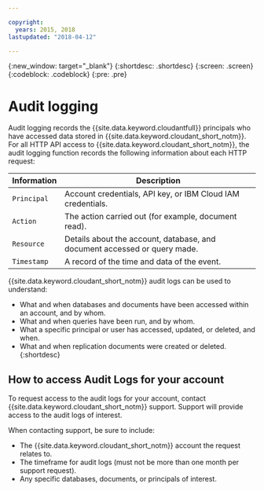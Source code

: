 ```yaml
---

copyright:
  years: 2015, 2018
lastupdated: "2018-04-12"

---
```


{:new_window: target="_blank"}
{:shortdesc: .shortdesc}
{:screen: .screen}
{:codeblock: .codeblock}
{:pre: .pre}

<!-- Acrolinx: 2018-00-00 -->

# Audit logging


Audit logging records the {{site.data.keyword.cloudantfull}} principals who have 
accessed data stored in {{site.data.keyword.cloudant_short_notm}}. For all HTTP API 
access to {{site.data.keyword.cloudant_short_notm}}, the audit logging function 
records the following information about each HTTP request:

Information | Description
------------|------------
`Principal` | Account credentials, API key, or IBM Cloud IAM credentials.
`Action` | The action carried out (for example, document read).
`Resource` | Details about the account, database, and document accessed or query made.
`Timestamp` | A record of the time and data of the event. 

{{site.data.keyword.cloudant_short_notm}} audit logs can be used to understand:

- What and when databases and documents have been accessed within an account, 
and by whom.
- What and when queries have been run, and by whom.
- What a specific principal or user has accessed, updated, or deleted, and when.
- What and when replication documents were created or deleted.
{:shortdesc}

## How to access Audit Logs for your account

To request access to the audit logs for your account, contact 
{{site.data.keyword.cloudant_short_notm}} support. Support will provide access to the 
audit logs of interest.

When contacting support, be sure to include:

- The {{site.data.keyword.cloudant_short_notm}} account the request relates to.
- The timeframe for audit logs (must not be more than one month per support request).
- Any specific databases, documents, or principals of interest.